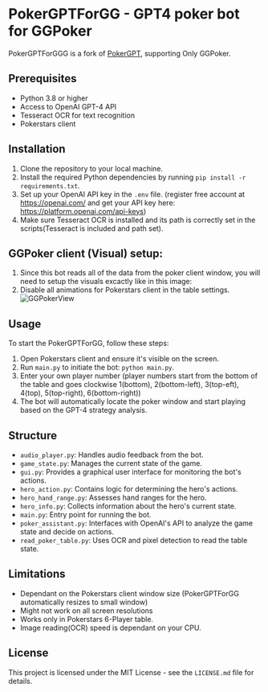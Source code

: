 # PokerGPTForGG - GPT4 poker bot for GGPoker

PokerGPTForGGG is a fork of [PokerGPT](https://github.com/HarperJonesGPT/PokerGPT), supporting Only GGPoker.

## Prerequisites

-   Python 3.8 or higher
-   Access to OpenAI GPT-4 API
-   Tesseract OCR for text recognition
-   Pokerstars client

## Installation

1. Clone the repository to your local machine.
2. Install the required Python dependencies by running `pip install -r requirements.txt`.
3. Set up your OpenAI API key in the `.env` file. (register free account at https://openai.com/ and get your API key here: https://platform.openai.com/api-keys)
4. Make sure Tesseract OCR is installed and its path is correctly set in the scripts(Tesseract is included and path set).

## GGPoker client (Visual) setup:

1. Since this bot reads all of the data from the poker client window, you will need to setup the visuals excactly like in this image:
2. Disable all animations for Pokerstars client in the table settings.
   ![GGPokerView](https://github.com/Kotakageyama/PokerGPTForGG/assets/27982108/b3e803e8-63b2-4917-8334-34a5aca6002b)


## Usage

To start the PokerGPTForGG, follow these steps:

1. Open Pokerstars client and ensure it's visible on the screen.
2. Run `main.py` to initiate the bot: `python main.py`.
3. Enter your own player number (player numbers start from the bottom of the table and goes clockwise 1(bottom), 2(bottom-left), 3(top-eft), 4(top), 5(top-right), 6(bottom-right))
4. The bot will automatically locate the poker window and start playing based on the GPT-4 strategy analysis.

## Structure

-   `audio_player.py`: Handles audio feedback from the bot.
-   `game_state.py`: Manages the current state of the game.
-   `gui.py`: Provides a graphical user interface for monitoring the bot's actions.
-   `hero_action.py`: Contains logic for determining the hero's actions.
-   `hero_hand_range.py`: Assesses hand ranges for the hero.
-   `hero_info.py`: Collects information about the hero's current state.
-   `main.py`: Entry point for running the bot.
-   `poker_assistant.py`: Interfaces with OpenAI's API to analyze the game state and decide on actions.
-   `read_poker_table.py`: Uses OCR and pixel detection to read the table state.

## Limitations

-   Dependant on the Pokerstars client window size (PokerGPTForGG automatically resizes to small window)
-   Might not work on all screen resolutions
-   Works only in Pokerstars 6-Player table.
-   Image reading(OCR) speed is dependant on your CPU.

## License

This project is licensed under the MIT License - see the `LICENSE.md` file for details.
